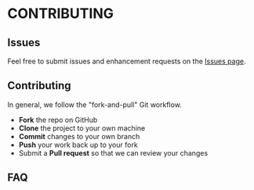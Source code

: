 # CONTRIBUTING

## Issues

Feel free to submit issues and enhancement requests on the [Issues page](https://github.com/chengscott/pagerank/issues).

## Contributing

In general, we follow the "fork-and-pull" Git workflow.

- **Fork** the repo on GitHub
- **Clone** the project to your own machine
- **Commit** changes to your own branch
- **Push** your work back up to your fork
- Submit a **Pull request** so that we can review your changes

## FAQ